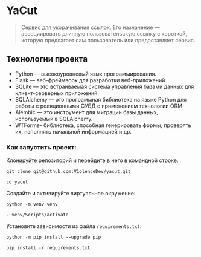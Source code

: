 # YaCut

> Сервис для укорачивания ссылок. Его назначение — ассоциировать длинную пользовательскую ссылку с короткой, которую предлагает сам пользователь или предоставляет сервис.

## Технологии проекта

- Python — высокоуровневый язык программирования.
- Flask — веб-фреймворк для разработки веб-приложений.
- SQLite — это встраиваемая система управления базами данных для клиент-серверных приложений.
- SQLAlchemy — это программная библиотека на языке Python для работы с реляционными СУБД с применением технологии ORM.
- Alembic — это инструмент для миграции базы данных, используемый в SQLAlchemy.
- WTForms– библиотека, способная генерировать формы, проверять их, наполнять начальной информацией и др.

### Как запустить проект:

Клонируйте репозиторий и перейдите в него в командной строке:

```
git clone git@github.com:V1olenceDev/yacut.git
```

```
cd yacut
```

Cоздайте и активируйте виртуальное окружение:

```
python -m venv venv
```

```
. venv/Scripts/activate
```

Установите зависимости из файла `requirements.txt`:

```
python -m pip install --upgrade pip
```

```
pip install -r requirements.txt
```

